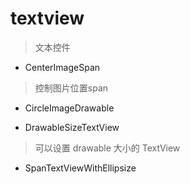 # textview
> 文本控件

- CenterImageSpan
> 控制图片位置span

- CircleImageDrawable
> 

- DrawableSizeTextView
> 可以设置 drawable 大小的 TextView

- SpanTextViewWithEllipsize
> 